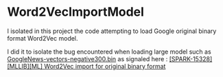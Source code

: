 Word2VecImportModel
======================

I isolated in this project the code attempting to load
Google original binary format Word2Vec model.

I did it to isolate the bug encountered when loading large
model such as [GoogleNews-vectors-negative300.bin](https://drive.google.com/file/d/0B7XkCwpI5KDYNlNUTTlSS21pQmM/edit?usp=sharing]) as signaled
here : [[SPARK-15328][MLLIB][ML] Word2Vec import for original binary format](https://github.com/apache/spark/pull/13735)

